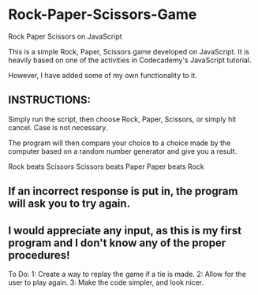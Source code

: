 # Rock-Paper-Scissors-Game
Rock Paper Scissors on JavaScript

This is a simple Rock, Paper, Scissors game developed on JavaScript.
It is heavily based on one of the activities in Codecademy's JavaScript tutorial.

However, I have added some of my own functionality to it.


INSTRUCTIONS:
--------------------------------------------------------------------------------------------------------------------------------
Simply run the script, then choose Rock, Paper, Scissors, or simply hit cancel.
Case is not necessary.

The program will then compare your choice to a choice made by the computer based on a random number generator
and give you a result.

Rock beats Scissors
Scissors beats Paper
Paper beats Rock

If an incorrect response is put in, the program will ask you to try again.
--------------------------------------------------------------------------------------------------------------------------------
I would appreciate any input, as this is my first program and I don't know any of the proper procedures!
--------------------------------------------------------------------------------------------------------------------------------
To Do:
1: Create a way to replay the game if a tie is made.
2: Allow for the user to play again.
3: Make the code simpler, and look nicer.
